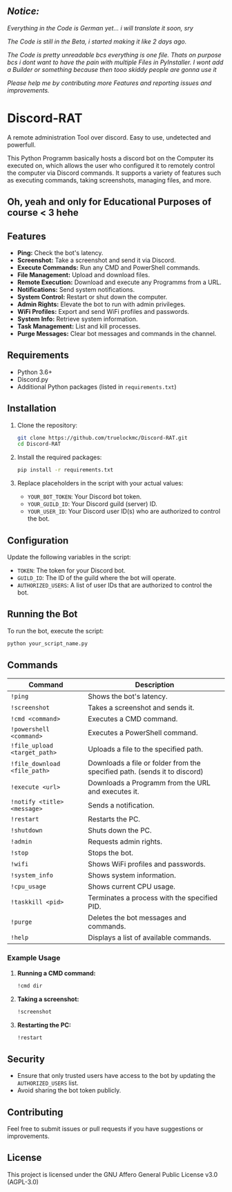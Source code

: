 ## _Notice:_
_Everything in the Code is German yet... i will translate it soon, sry_

_The Code is still in the Beta, i started making it like 2 days ago._

_The Code is pretty unreadable bcs everything is one file. Thats on purpose bcs i dont want to have the pain with multiple Files in PyInstaller. I wont add a Builder or something because then tooo skiddy people are gonna use it_

_Please help me by contributing more Features and reporting issues and improvements._

# Discord-RAT
A remote administration Tool over discord. Easy to use, undetected and powerfull.

This Python Programm basically hosts a discord bot on the Computer its executed on, which allows the user who configured it to remotely control the computer via Discord commands. It supports a variety of features such as executing commands, taking screenshots, managing files, and more.

## Oh, yeah and only for Educational Purposes of course < 3 hehe

## Features

- **Ping:** Check the bot's latency.
- **Screenshot:** Take a screenshot and send it via Discord.
- **Execute Commands:** Run any CMD and PowerShell commands.
- **File Management:** Upload and download files.
- **Remote Execution:** Download and execute any Programms from a URL.
- **Notifications:** Send system notifications.
- **System Control:** Restart or shut down the computer.
- **Admin Rights:** Elevate the bot to run with admin privileges.
- **WiFi Profiles:** Export and send WiFi profiles and passwords.
- **System Info:** Retrieve system information.
- **Task Management:** List and kill processes.
- **Purge Messages:** Clear bot messages and commands in the channel.

## Requirements

- Python 3.6+
- Discord.py
- Additional Python packages (listed in `requirements.txt`)

## Installation

1. Clone the repository:
    ```sh
    git clone https://github.com/truelockmc/Discord-RAT.git
    cd Discord-RAT
    ```

2. Install the required packages:
    ```sh
    pip install -r requirements.txt
    ```

3. Replace placeholders in the script with your actual values:
    - `YOUR_BOT_TOKEN`: Your Discord bot token.
    - `YOUR_GUILD_ID`: Your Discord guild (server) ID.
    - `YOUR_USER_ID`: Your Discord user ID(s) who are authorized to control the bot.

## Configuration

Update the following variables in the script:
- `TOKEN`: The token for your Discord bot.
- `GUILD_ID`: The ID of the guild where the bot will operate.
- `AUTHORIZED_USERS`: A list of user IDs that are authorized to control the bot.

## Running the Bot

To run the bot, execute the script:
```sh
python your_script_name.py
```

## Commands

| Command                      | Description                                                                                         |
|------------------------------|-----------------------------------------------------------------------------------------------------|
| `!ping`                      | Shows the bot's latency.                                                                            |
| `!screenshot`                | Takes a screenshot and sends it.                                                                    |
| `!cmd <command>`             | Executes a CMD command.                                                                             |
| `!powershell <command>`      | Executes a PowerShell command.                                                                      |
| `!file_upload <target_path>` | Uploads a file to the specified path.                                                               |
| `!file_download <file_path>` | Downloads a file or folder from the specified path. (sends it to discord)                           |
| `!execute <url>`             | Downloads a Programm from the URL and executes it.                                                  |
| `!notify <title> <message>`  | Sends a notification.                                                                               |
| `!restart`                   | Restarts the PC.                                                                                    |
| `!shutdown`                  | Shuts down the PC.                                                                                  |
| `!admin`                     | Requests admin rights.                                                                              |
| `!stop`                      | Stops the bot.                                                                                      |
| `!wifi`                      | Shows WiFi profiles and passwords.                                                                  |
| `!system_info`               | Shows system information.                                                                           |
| `!cpu_usage`                 | Shows current CPU usage.                                                                            |
| `!taskkill <pid>`            | Terminates a process with the specified PID.                                                        |
| `!purge`                     | Deletes the bot messages and commands.                                                              |
| `!help`                      | Displays a list of available commands.                                                              |

### Example Usage

1. **Running a CMD command:**
    ```sh
    !cmd dir
    ```

2. **Taking a screenshot:**
    ```sh
    !screenshot
    ```

3. **Restarting the PC:**
    ```sh
    !restart
    ```

## Security

- Ensure that only trusted users have access to the bot by updating the `AUTHORIZED_USERS` list.
- Avoid sharing the bot token publicly.

## Contributing

Feel free to submit issues or pull requests if you have suggestions or improvements.

## License

This project is licensed under the GNU Affero General Public License v3.0 (AGPL-3.0)
